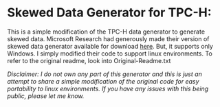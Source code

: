 # Skewed Data Generator for TPC-H: 
This is a simple modification of the TPC-H data generator to generate skewed data. Microsoft Research had generously made their version of skewed data generator available for download [here](https://www.microsoft.com/en-us/download/details.aspx?id=52430). But, it supports only Windows. I simply modified their code to support linux environments. To refer to the original readme, look into Original-Readme.txt
  
*Disclaimer: I do not own any part of this generator and this is just an attempt to share a simple modification of the original code for easy portability to linux environments. If you have any issues with this being public, please let me know.*
